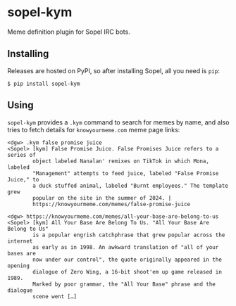 # sopel-kym

Meme definition plugin for Sopel IRC bots.

## Installing

Releases are hosted on PyPI, so after installing Sopel, all you need is `pip`:

```shell
$ pip install sopel-kym
```

## Using

`sopel-kym` provides a `.kym` command to search for memes by name, and also
tries to fetch details for `knowyourmeme.com` meme page links:

```
<dgw> .kym false promise juice
<Sopel> [kym] False Promise Juice. False Promises Juice refers to a series of
        object labeled Nanalan' remixes on TikTok in which Mona, labeled
        "Management" attempts to feed juice, labeled "False Promise Juice," to
        a duck stuffed animal, labeled "Burnt employees." The template grew
        popular on the site in the summer of 2024. |
        https://knowyourmeme.com/memes/false-promise-juice

<dgw> https://knowyourmeme.com/memes/all-your-base-are-belong-to-us
<Sopel> [kym] All Your Base Are Belong To Us. "All Your Base Are Belong to Us"
        is a popular engrish catchphrase that grew popular across the internet
        as early as in 1998. An awkward translation of "all of your bases are
        now under our control", the quote originally appeared in the opening
        dialogue of Zero Wing, a 16-bit shoot'em up game released in 1989.
        Marked by poor grammar, the "All Your Base" phrase and the dialogue
        scene went […]
```
